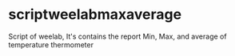 # scriptweelabmaxaverage
Script of weelab, It's contains the report Min, Max, and average of temperature thermometer

